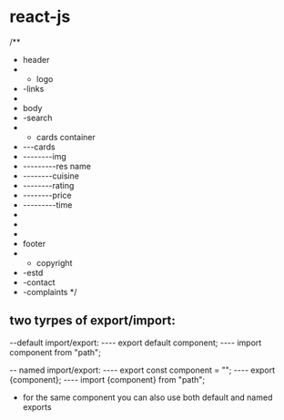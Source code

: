 # react-js

/**
 * header
 * - logo
 * -links
 * 
 * body
 * -search
 * - cards container
 *  ---cards
 * --------img
 * ---------res name
 * --------cuisine
 * --------rating
 * --------price
 * ---------time
 * 
 * 
 * 
 * footer
 * - copyright
 * -estd
 * -contact
 * -complaints
*/



two tyrpes of export/import:
----------------------------


--default import/export:
---- export default component;
---- import component from "path";

-- named import/export:
---- export const component = "";
---- export {component};
---- import {component} from "path";

* for the same component you can also use both default and named exports

